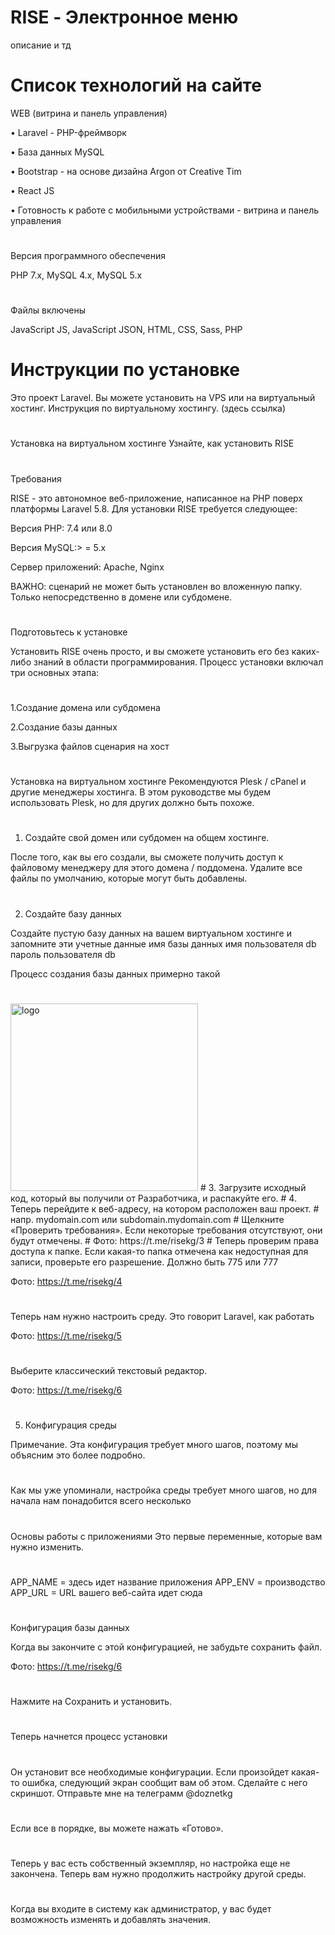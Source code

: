 # RISE - Электронное меню
описание и тд

# Список технологий на сайте

WEB (витрина и панель управления)

• Laravel - PHP-фреймворк

• База данных MySQL

• Bootstrap - на основе дизайна Argon от Creative Tim

• React JS

• Готовность к работе с мобильными устройствами - витрина и панель управления

# 

Версия программного обеспечения

PHP 7.x, MySQL 4.x,
MySQL 5.x
# 
Файлы включены

JavaScript JS, JavaScript JSON, HTML, CSS, Sass, PHP
# 
# Инструкции по установке

Это проект Laravel. Вы можете установить на VPS или на виртуальный хостинг. Инструкция по виртуальному хостингу.  (здесь ссылка)
# 

Установка на виртуальном хостинге
Узнайте, как установить RISE
# 
Требования

RISE - это автономное веб-приложение, написанное на PHP поверх платформы Laravel 5.8. Для установки RISE требуется следующее:

Версия PHP: 7.4 или 8.0

Версия MySQL:> = 5.x

Сервер приложений: Apache, Nginx

ВАЖНО: сценарий не может быть установлен во вложенную папку. Только непосредственно в домене или субдомене.
# 
Подготовьтесь к установке

Установить RISE очень просто, и вы сможете установить его без каких-либо знаний в области программирования. Процесс установки включал три основных этапа:
# 
1.Создание домена или субдомена

2.Создание базы данных

3.Выгрузка файлов сценария на хост
# 

Установка на виртуальном хостинге
Рекомендуются Plesk / cPanel и другие менеджеры хостинга. В этом руководстве мы будем использовать Plesk, но для других должно быть похоже.
# 
1. Создайте свой домен или субдомен на общем хостинге.

После того, как вы его создали, вы сможете получить доступ к файловому менеджеру для этого домена / поддомена.
Удалите все файлы по умолчанию, которые могут быть добавлены.
# 
2. Создайте базу данных

Создайте пустую базу данных на вашем виртуальном хостинге и запомните эти учетные данные
имя базы данных
имя пользователя db
пароль пользователя db

Процесс создания базы данных примерно такой
# 
<img src="https://thumb.cloud.mail.ru/thumb/xw1/1.jpg" alt="logo" width="300" data-canonical-src="https://oss.redislabs.com/redisearch/img/logo.svg" style="max-width:100%;">
# 
3. Загрузите исходный код, который вы получили от Разработчика, и распакуйте его.
# 
4. Теперь перейдите к веб-адресу, на котором расположен ваш проект.
# 
напр. mydomain.com или subdomain.mydomain.com
# 
Щелкните «Проверить требования». Если некоторые требования отсутствуют, они будут отмечены.
# 
Фото: https://t.me/risekg/3
# 
Теперь проверим права доступа к папке. Если какая-то папка отмечена как недоступная для записи, проверьте его разрешение. Должно быть 775 или 777

Фото: https://t.me/risekg/4
# 

Теперь нам нужно настроить среду. Это говорит Laravel, как работать

Фото: https://t.me/risekg/5
# 

Выберите классический текстовый редактор.

Фото: https://t.me/risekg/6
# 

5. Конфигурация среды

Примечание. Эта конфигурация требует много шагов, поэтому мы объясним это более подробно.
# 
Как мы уже упоминали, настройка среды требует много шагов, но для начала нам понадобится всего несколько
# 
Основы работы с приложениями Это первые переменные, которые вам нужно изменить.
# 
APP_NAME = здесь идет название приложения
APP_ENV = производство
APP_URL = URL вашего веб-сайта идет сюда
# 

Конфигурация базы данных

Когда вы закончите с этой конфигурацией, не забудьте сохранить файл.

Фото: https://t.me/risekg/6
# 


Нажмите на Сохранить и установить.
# 
Теперь начнется процесс установки
# 
Он установит все необходимые конфигурации. Если произойдет какая-то ошибка, следующий экран сообщит вам об этом. Сделайте с него скриншот. Отправьте мне на телеграмм @doznetkg
# 
Если все в порядке, вы можете нажать «Готово».
# 
Теперь у вас есть собственный экземпляр, но настройка еще не закончена. Теперь вам нужно продолжить настройку другой среды.
# 
Когда вы входите в систему как администратор, у вас будет возможность изменять и добавлять значения.
# 
